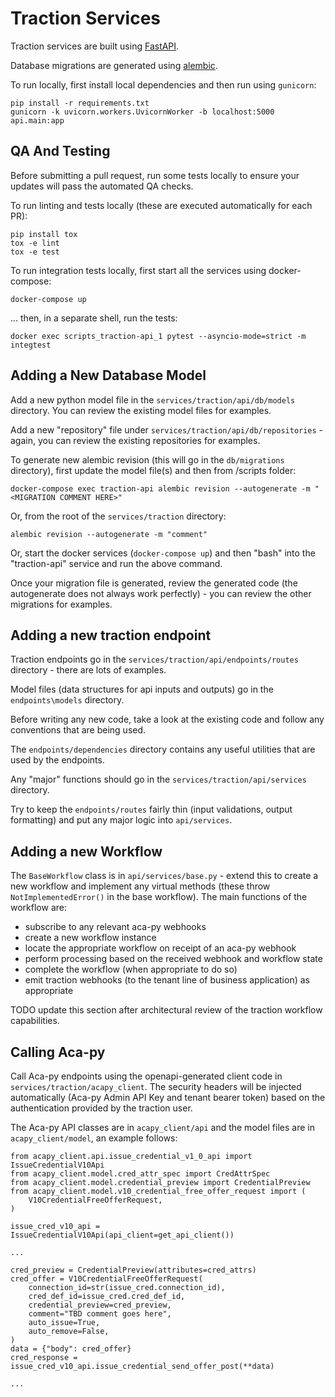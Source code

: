 # Traction Services

Traction services are built using [FastAPI](https://fastapi.tiangolo.com/).

Database migrations are generated using [alembic](https://alembic.sqlalchemy.org/en/latest/).

To run locally, first install local dependencies and then run using `gunicorn`:

```shell
pip install -r requirements.txt
gunicorn -k uvicorn.workers.UvicornWorker -b localhost:5000  api.main:app
```

## QA And Testing

Before submitting a pull request, run some tests locally to ensure your updates will pass the automated QA checks.

To run linting and tests locally (these are executed automatically for each PR):

```shell
pip install tox
tox -e lint
tox -e test
```

To run integration tests locally, first start all the services using docker-compose:

```shell
docker-compose up
```

... then, in a separate shell, run the tests:

```shell
docker exec scripts_traction-api_1 pytest --asyncio-mode=strict -m integtest
```

## Adding a New Database Model

Add a new python model file in the `services/traction/api/db/models` directory.  You can review the existing model files for examples.

Add a new "repository" file under `services/traction/api/db/repositories` - again, you can review the existing repositories for examples.

To generate new alembic revision (this will go in the `db/migrations` directory), first update the model file(s) and then from /scripts folder:

```shell
docker-compose exec traction-api alembic revision --autogenerate -m "<MIGRATION COMMENT HERE>"
```

Or, from the root of the `services/traction` directory:

```shell
alembic revision --autogenerate -m "comment"
```

Or, start the docker services (`docker-compose up`) and then "bash" into the "traction-api" service and run the above command.

Once your migration file is generated, review the generated code (the autogenerate does not always work perfectly) - you can review the other migrations for examples.

## Adding a new traction endpoint

Traction endpoints go in the `services/traction/api/endpoints/routes` directory - there are lots of examples.

Model files (data structures for api inputs and outputs) go in the `endpoints\models` directory.

Before writing any new code, take a look at the existing code and follow any conventions that are being used.

The `endpoints/dependencies` directory contains any useful utilities that are used by the endpoints.

Any "major" functions should go in the `services/traction/api/services` directory.

Try to keep the `endpoints/routes` fairly thin (input validations, output formatting) and put any major logic into `api/services`.

## Adding a new Workflow

The `BaseWorkflow` class is in `api/services/base.py` - extend this to create a new workflow and implement any virtual methods (these throw `NotImplementedError()` in the base workflow).  The main functions of the workflow are:

- subscribe to any relevant aca-py webhooks
- create a new workflow instance
- locate the appropriate workflow on receipt of an aca-py webhook
- perform processing based on the received webhook and workflow state
- complete the workflow (when appropriate to do so)
- emit traction webhooks (to the tenant line of business application) as appropriate

TODO update this section after architectural review of the traction workflow capabilities.

## Calling Aca-py

Call Aca-py endpoints using the openapi-generated client code in `services/traction/acapy_client`.  The security headers will be injected automatically (Aca-py Admin API Key and tenant bearer token) based on the authentication provided by the traction user.

The Aca-py API classes are in `acapy_client/api` and the model files are in `acapy_client/model`, an example follows:

```
from acapy_client.api.issue_credential_v1_0_api import IssueCredentialV10Api
from acapy_client.model.cred_attr_spec import CredAttrSpec
from acapy_client.model.credential_preview import CredentialPreview
from acapy_client.model.v10_credential_free_offer_request import (
    V10CredentialFreeOfferRequest,
)

issue_cred_v10_api = IssueCredentialV10Api(api_client=get_api_client())

...

cred_preview = CredentialPreview(attributes=cred_attrs)
cred_offer = V10CredentialFreeOfferRequest(
    connection_id=str(issue_cred.connection_id),
    cred_def_id=issue_cred.cred_def_id,
    credential_preview=cred_preview,
    comment="TBD comment goes here",
    auto_issue=True,
    auto_remove=False,
)
data = {"body": cred_offer}
cred_response = issue_cred_v10_api.issue_credential_send_offer_post(**data)

...
```
